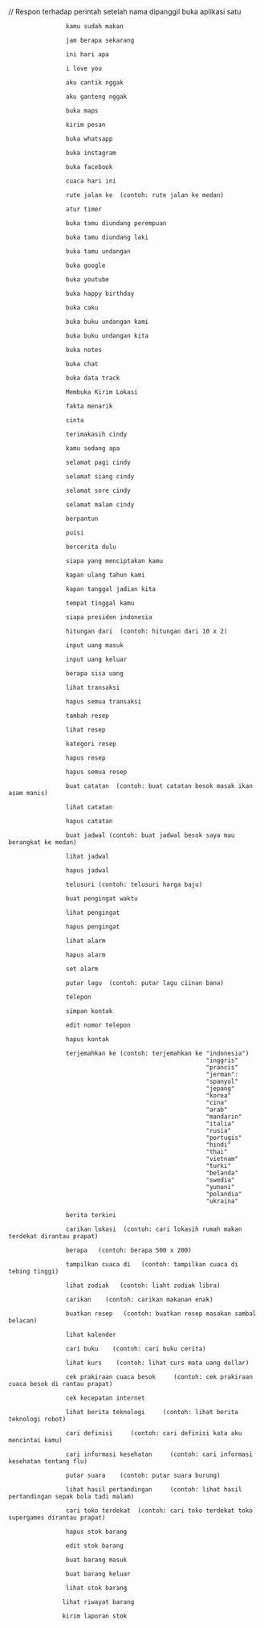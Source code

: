// Respon terhadap perintah setelah nama dipanggil
                    buka aplikasi satu
                         
                    kamu sudah makan
                        
                    jam berapa sekarang
                       
                    ini hari apa
                       
                    i love you
                        
                    aku cantik nggak
                        
                    aku ganteng nggak
                       
                    buka maps
                       
                    kirim pesan
                        
                    buka whatsapp
                       
                    buka instagram
                        
                    buka facebook
                        
                    cuaca hari ini

                    rute jalan ke  (contoh: rute jalan ke medan)
                       
                    atur timer
                        
                    buka tamu diundang perempuan
                        
                    buka tamu diundang laki
                        
                    buka tamu undangan
                       
                    buka google
                        
                    buka youtube
                        
                    buka happy birthday
                       
                    buka caku
                        
                    buka buku undangan kami
                       
                    buka buku undangan kita
                       
                    buka notes
                        
                    buka chat
                        
                    buka data track
                       
                    Membuka Kirim Lokasi

                    fakta menarik
                        
                    cinta
                        
                    terimakasih cindy
                        
                    kamu sedang apa
                        
                    selamat pagi cindy
                        
                    selamat siang cindy
                       
                    selamat sore cindy
                       
                    selamat malam cindy
                        
                    berpantun
                        
                    puisi
                       
                    bercerita dulu
                        
                    siapa yang menciptakan kamu
                        
                    kapan ulang tahun kami

                    kapan tanggal jadian kita
                                               
                    tempat tinggal kamu
                       
                    siapa presiden indonesia
                        
                    hitungan dari  (contoh: hitungan dari 10 x 2)
                        
                    input uang masuk
                       
                    input uang keluar
                       
                    berapa sisa uang
                        
                    lihat transaksi
                        
                    hapus semua transaksi                       

                    tambah resep
                       
                    lihat resep
                        
                    kategori resep
                        
                    hapus resep
                        
                    hapus semua resep

                    buat catatan  (contoh: buat catatan besok masak ikan asam manis)
                        
                    lihat catatan
                       
                    hapus catatan
                       
                    buat jadwal (contoh: buat jadwal besok saya mau berangkat ke medan)
                       
                    lihat jadwal
                       
                    hapus jadwal                       

                    telusuri (contoh: telusuri harga baju)
                        
                    buat pengingat waktu
                        
                    lihat pengingat
                        
                    hapus pengingat
                       
                    lihat alarm
                        
                    hapus alarm
                        
                    set alarm
                        
                    putar lagu  (contoh: putar lagu ciinan bana)

                    telepon
                        
                    simpan kontak
                       
                    edit nomor telepon
                        
                    hapus kontak
                        
                    terjemahkan ke (contoh: terjemahkan ke "indonesia")
                                                           "inggris" 
                                                           "prancis" 
                                                           "jerman":
                                                           "spanyol"
                                                           "jepang"
                                                           "korea"
                                                           "cina"
                                                           "arab"
                                                           "mandarin"
                                                           "italia"
                                                           "rusia"
                                                           "portugis"
                                                           "hindi"
                                                           "thai"
                                                           "vietnam"
                                                           "turki"
                                                           "belanda"
                                                           "swedia"
                                                           "yunani"
                                                           "polandia"
                                                           "ukraina"
                       
                    berita terkini
                      
                    carikan lokasi  (contoh: cari lokasih rumah makan terdekat dirantau prapat)

                    berapa   (contoh: berapa 500 x 200)
                       
                    tampilkan cuaca di   (contoh: tampilkan cuaca di tebing tinggi)

                    lihat zodiak   (contoh: liaht zodiak libra)
                    
                    carikan    (contoh: carikan makanan enak)
                
                    buatkan resep   (contoh: buatkan resep masakan sambal belacan)
                
                    lihat kalender  
                
                    cari buku    (contoh: cari buku cerita)
                
                    lihat kurs    (contoh: lihat curs mata uang dollar)
                
                    cek prakiraan cuaca besok     (contoh: cek prakiraan cuaca besok di rantau prapat)
                
                    cek kecepatan internet
                                         
                    lihat berita teknologi     (contoh: lihat berita teknologi robot)

                    cari definisi     (contoh: cari definisi kata aku mencintai kamu)
                
                    cari informasi kesehatan     (contoh: cari informasi kesehatan tentang flu)
                
                    putar suara    (contoh: putar suara burung)
                
                    lihat hasil pertandingan     (contoh: lihat hasil pertandingan sepak bola tadi malam)
                
                    cari toko terdekat  (contoh: cari toko terdekat toko supergames dirantau prapat)
            
                    hapus stok barang
                
                    edit stok barang
                
                    buat barang masuk
                
                    buat barang keluar
                
                    lihat stok barang
                
                   lihat riwayat barang
                                       
                   kirim laporan stok
                
                       
                